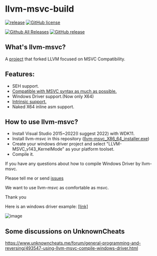 
# llvm-msvc-build

[![release](https://github.com/NewWorldComingSoon/llvm-msvc-build/actions/workflows/release.yml/badge.svg?branch=main)](https://github.com/NewWorldComingSoon/llvm-msvc-build/actions/workflows/release.yml)
[![GitHub license](https://img.shields.io/github/license/NewWorldComingSoon/llvm-msvc-build)](https://github.com/NewWorldComingSoon/llvm-msvc-build/blob/main/LICENSE)

[![Github All Releases](https://img.shields.io/github/downloads/NewWorldComingSoon/llvm-msvc-build/total.svg)](https://github.com/NewWorldComingSoon/llvm-msvc-build/releases) 
[![GitHub release](https://img.shields.io/github/release/NewWorldComingSoon/llvm-msvc-build.svg)](https://github.com/NewWorldComingSoon/llvm-msvc-build/releases) 

## What's llvm-msvc?
A [project](https://github.com/NewWorldComingSoon/llvm-msvc) that forked LLVM focused on MSVC Compatibility.

## Features:
- SEH support.
- [Compatible with MSVC syntax as much as possible.](https://github.com/gmh5225/llvm-msvc-compatibility
)
- Windows Driver support.(Now only X64)
- [Intrinsic support.](https://github.com/gmh5225/LLVMIntrinsicRewrite)
- Naked X64 inline asm support.

## How to use llvm-msvc?
- Install Visual Studio 2015~2022(I suggest 2022) with WDK11.
- Install llvm-msvc in this repository ([llvm-msvc_X86_64_installer.exe](https://github.com/NewWorldComingSoon/llvm-msvc-build/releases))
- Create your windows driver project and select "LLVM-MSVC_v143_KernelMode" as your platform toolset.
- Compile it.

If you have any questions about how to compile Windows Driver by llvm-msvc.

Please tell me or send [issues](https://github.com/NewWorldComingSoon/llvm-msvc-issues/issues)

We want to use llvm-msvc as comfortable as msvc.

Thank you

Here is an windows driver example: [[link]](https://github.com/gmh5225/LLVMWindowsDriverTest)

![image](https://github.com/NewWorldComingSoon/llvm-msvc-build/blob/main/LLVMDriverTest.png)

## Some discussions on UnknownCheats
https://www.unknowncheats.me/forum/general-programming-and-reversing/493547-using-llvm-msvc-compile-windows-driver.html

